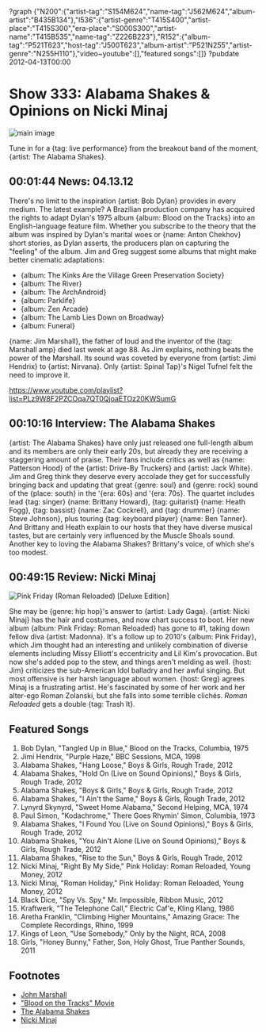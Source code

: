?graph {"N200":{"artist-tag":"S154M624","name-tag":"J562M624","album-artist":"B435B134"},"I536":{"artist-genre":"T415S400","artist-place":"T415S300","era-place":"S000S300","artist-name":"T415B535","name-tag":"Z226B223"},"R152":{"album-tag":"P521T623","host-tag":"J500T623","album-artist":"P521N255","artist-genre":"N255H110"},"video~youtube":[],"featured songs":[]}
?pubdate 2012-04-13T00:00

# Show 333: Alabama Shakes & Opinions on Nicki Minaj

![main image](http://static.soundopinions.org/images/2012/alabamashakes.jpg)

Tune in for a {tag: live performance} from the breakout band of the moment, {artist: The Alabama Shakes}. 

## 00:01:44 News: 04.13.12
There's no limit to the inspiration {artist: Bob Dylan} provides in every medium. The latest example? A Brazilian production company has acquired the rights to adapt Dylan's 1975 album {album: Blood on the Tracks} into an English-language feature film. Whether you subscribe to the theory that the album was inspired by Dylan's marital woes or {name: Anton Chekhov} short stories, as Dylan asserts, the producers plan on capturing the "feeling" of the album. Jim and Greg suggest some albums that might make better cinematic adaptations:

- {album: The Kinks Are the Village Green Preservation Society}
- {album: The River}
- {album: The ArchAndroid}
- {album: Parklife}
- {album: Zen Arcade}
- {album: The Lamb Lies Down on Broadway}
- {album: Funeral}

{name: Jim Marshall}, the father of loud and the inventor of the {tag: Marshall amp} died last week at age 88. As Jim explains, nothing beats the power of the Marshall. Its sound was coveted by everyone from {artist: Jimi Hendrix} to {artist: Nirvana}. Only {artist: Spinal Tap}'s Nigel Tufnel felt the need to improve it.

https://www.youtube.com/playlist?list=PLz9W8F2PZCOqa7QT0QjoaETOz20KWSumG

## 00:10:16 Interview: The Alabama Shakes
{artist: The Alabama Shakes} have only just released one full-length album and its members are only their early 20s, but already they are receiving a staggering amount of praise. Their fans include critics as well as {name: Patterson Hood} of the {artist: Drive-By Truckers} and {artist: Jack White}. Jim and Greg think they deserve every accolade they get for successfully bringing back and updating that great {genre: soul} and {genre: rock} sound of the {place: south} in the '{era: 60s} and '{era: 70s}. The quartet includes lead {tag: singer} {name: Brittany Howard}, {tag: guitarist} {name: Heath Fogg}, {tag: bassist} {name: Zac Cockrell}, and {tag: drummer} {name: Steve Johnson}, plus touring {tag: keyboard player} {name: Ben Tanner}. And Brittany and Heath explain to our hosts that they have diverse musical tastes, but are certainly very influenced by the Muscle Shoals sound. Another key to loving the Alabama Shakes? Brittany's voice, of which she's too modest. 

## 00:49:15 Review: Nicki Minaj
![Pink Friday (Roman Reloaded) [Deluxe Edition]](http://is3.mzstatic.com/image/thumb/Music/v4/07/f7/d4/07f7d47f-d337-c477-6bcf-2179ce895344/source/600x600bb.jpg "278464538/525256507")

She may be {genre: hip hop}'s answer to {artist: Lady Gaga}. {artist: Nicki Minaj} has the hair and costumes, and now chart success to boot. Her new album {album: Pink Friday: Roman Reloaded} has gone to #1, taking down fellow diva {artist: Madonna}. It's a follow up to 2010's {album: Pink Friday}, which Jim thought had an interesting and unlikely combination of diverse elements including Missy Elliott's eccentricity and Lil Kim's provocation. But now she's added pop to the stew, and things aren't melding as well. {host: Jim} criticizes the sub-American Idol balladry and her awful singing. But most offensive is her harsh language about women. {host: Greg} agrees Minaj is a frustrating artist. He's fascinated by some of her work and her alter-ego Roman Zolanski, but she falls into some terrible clichés. *Roman Reloaded* gets a double {tag: Trash It}. 


## Featured Songs
1. Bob Dylan, "Tangled Up in Blue," Blood on the Tracks, Columbia, 1975
2. Jimi Hendrix, "Purple Haze," BBC Sessions, MCA, 1998
3. Alabama Shakes, "Hang Loose," Boys & Girls, Rough Trade, 2012
4. Alabama Shakes, "Hold On (Live on Sound Opinions)," Boys & Girls, Rough Trade, 2012
5. Alabama Shakes, "Boys & Girls," Boys & Girls, Rough Trade, 2012
6. Alabama Shakes, "I Ain't the Same," Boys & Girls, Rough Trade, 2012
7. Lynyrd Skynyrd, "Sweet Home Alabama," Second Helping, MCA, 1974
8. Paul Simon, "Kodachrome," There Goes Rhymin' Simon, Columbia, 1973
9. Alabama Shakes, "I Found You (Live on Sound Opinions)," Boys & Girls, Rough Trade, 2012
10. Alabama Shakes, "You Ain't Alone (Live on Sound Opinions)," Boys & Girls, Rough Trade, 2012
11. Alabama Shakes, "Rise to the Sun," Boys & Girls, Rough Trade, 2012
12. Nicki Minaj, "Right By My Side," Pink Holiday: Roman Reloaded, Young Money, 2012
13. Nicki Minaj, "Roman Holiday," Pink Holiday: Roman Reloaded, Young Money, 2012
14. Black Dice, "Spy Vs. Spy," Mr. Impossible, Ribbon Music, 2012
15. Kraftwerk, "The Telephone Call," Electric Caf'e, Kling Klang, 1986
16. Aretha Franklin, "Climbing Higher Mountains," Amazing Grace: The Complete Recordings, Rhino, 1999
17. Kings of Leon, "Use Somebody," Only by the Night, RCA, 2008
18. Girls, "Honey Bunny," Father, Son, Holy Ghost, True Panther Sounds, 2011

## Footnotes
- [John Marshall](http://www.theguardian.com/music/2012/apr/10/jim-marshall-father-loud)
- ["Blood on the Tracks" Movie](http://www.hollywoodreporter.com/news/bob-dylan-blood-tracks-movie-308676)
- [The Alabama Shakes](http://www.alabamashakes.com/)
- [Nicki Minaj](http://mypinkfriday.com/)
